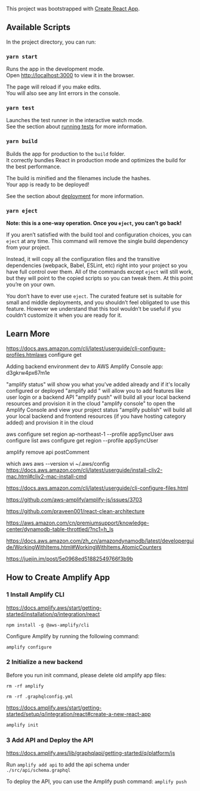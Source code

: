 This project was bootstrapped with [Create React App](https://github.com/facebook/create-react-app).

## Available Scripts

In the project directory, you can run:

### `yarn start`

Runs the app in the development mode.<br />
Open [http://localhost:3000](http://localhost:3000) to view it in the browser.

The page will reload if you make edits.<br />
You will also see any lint errors in the console.

### `yarn test`

Launches the test runner in the interactive watch mode.<br />
See the section about [running tests](https://facebook.github.io/create-react-app/docs/running-tests) for more information.

### `yarn build`

Builds the app for production to the `build` folder.<br />
It correctly bundles React in production mode and optimizes the build for the best performance.

The build is minified and the filenames include the hashes.<br />
Your app is ready to be deployed!

See the section about [deployment](https://facebook.github.io/create-react-app/docs/deployment) for more information.

### `yarn eject`

**Note: this is a one-way operation. Once you `eject`, you can’t go back!**

If you aren’t satisfied with the build tool and configuration choices, you can `eject` at any time. This command will remove the single build dependency from your project.

Instead, it will copy all the configuration files and the transitive dependencies (webpack, Babel, ESLint, etc) right into your project so you have full control over them. All of the commands except `eject` will still work, but they will point to the copied scripts so you can tweak them. At this point you’re on your own.

You don’t have to ever use `eject`. The curated feature set is suitable for small and middle deployments, and you shouldn’t feel obligated to use this feature. However we understand that this tool wouldn’t be useful if you couldn’t customize it when you are ready for it.

## Learn More

https://docs.aws.amazon.com/cli/latest/userguide/cli-configure-profiles.htmlaws configure get

Adding backend environment dev to AWS Amplify Console app: d3gkrw4px67m1e

"amplify status" will show you what you've added already and if it's locally configured or deployed
"amplify add <category>" will allow you to add features like user login or a backend API
"amplify push" will build all your local backend resources and provision it in the cloud
"amplify console" to open the Amplify Console and view your project status
"amplify publish" will build all your local backend and frontend resources (if you have hosting category added) and provision it in the cloud

aws configure set region ap-northeast-1 --profile appSyncUser
aws configure list
aws configure get region --profile appSyncUser

amplify remove api postComment

which aws
aws --version
vi ~/.aws/config
https://docs.aws.amazon.com/cli/latest/userguide/install-cliv2-mac.html#cliv2-mac-install-cmd

https://docs.aws.amazon.com/cli/latest/userguide/cli-configure-files.html

https://github.com/aws-amplify/amplify-js/issues/3703

https://github.com/praveen001/react-clean-architecture

https://aws.amazon.com/cn/premiumsupport/knowledge-center/dynamodb-table-throttled/?nc1=h_ls

https://docs.aws.amazon.com/zh_cn/amazondynamodb/latest/developerguide/WorkingWithItems.html#WorkingWithItems.AtomicCounters

https://juejin.im/post/5e0968ed51882549766f3b9b

## How to Create Amplify App

### 1 Install Amplify CLI

https://docs.amplify.aws/start/getting-started/installation/q/integration/react

`npm install -g @aws-amplify/cli`

 Configure Amplify by running the following command:

 `amplify configure`

### 2 Initialize a new backend

 Before you run init command, please delete old amplify app files:

`rm -rf amplify`

`rm -rf .graphqlconfig.yml`

https://docs.amplify.aws/start/getting-started/setup/q/integration/react#create-a-new-react-app

`amplify init` 

### 3 Add API and Deploy the API 
https://docs.amplify.aws/lib/graphqlapi/getting-started/q/platform/js

Run `amplify add api` to add the api schema under `./src/api/schema.graphql`

To deploy the API, you can use the Amplify push command: `amplify push`


